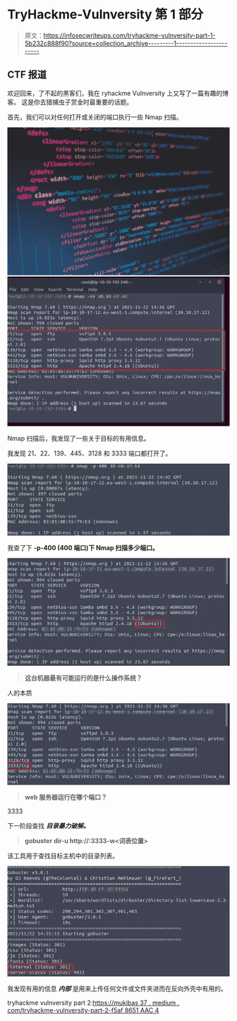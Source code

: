 # TryHackme-Vulnversity 第 1 部分

> 原文：<https://infosecwriteups.com/tryhackme-vulnversity-part-1-5b232c888f90?source=collection_archive---------1----------------------->

## CTF 报道

欢迎回来，了不起的黑客们，我在 ryhackme Vulnversity 上又写了一篇有趣的博客。 这是你去猎捕虫子赏金时最重要的话题。

首先，我们可以对任何打开或关闭的端口执行一些 Nmap 扫描。

![](img/071f1f3666e1b742f608a7ac8c19b19d.png)![](img/af92cd9f9712ce0230593b1986156d4d.png)

Nmap 扫描后，我发现了一些关于目标的有用信息。

我发现 21、22、139、445、3128 和 3333 端口都打开了。

![](img/63a5637845a085ffa45756622f94c682.png)

我查了下 **-p-400 (400 端口)下 Nmap 扫描多少端口。**

![](img/0196699baaff1af01704762068ca76ab.png)

> **这台机器最有可能运行的是什么操作系统？**

人的本质

![](img/d1eada7ae73d2fc73af0b04883567328.png)

> **web 服务器运行在哪个端口？**

3333

下一阶段查找 ***目录暴力破解。***

> **gobuster dir-u http://<IP>:3333-w<词表位置>**

该工具用于查找目标主机中的目录列表。

![](img/e9750746f7c0e20973aedbe138c7fd28.png)

我发现有用的信息 ***内部*** 是用来上传任何文件或文件夹进而在反向外壳中有用的。

tryhackme vulnversity part 2:[https://mukibas 37 . medium . com/tryhackme-vulnversity-part-2-f5af 8651 AAC 4](https://mukibas37.medium.com/tryhackme-vulnversity-part-2-f5af8651aac4)